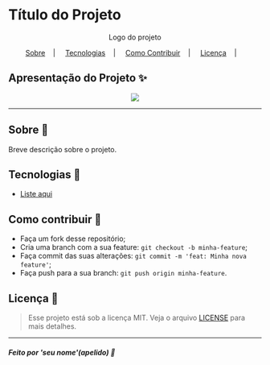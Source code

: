 <h1>Título do Projeto</h1>

<p align="center">
<image src=""/></br>
<label>Logo do projeto</label>
</p>

<p align="center">
<a href="#sobre-memo">Sobre</a>&nbsp;&nbsp;&nbsp; | &nbsp;&nbsp;&nbsp;
<a href="#tecnologias-rocket">Tecnologias</a>&nbsp;&nbsp;&nbsp; | &nbsp;&nbsp;&nbsp;
<a href="#como-contribuir-">Como Contribuir</a>&nbsp;&nbsp;&nbsp; | &nbsp;&nbsp;&nbsp;
<a href="#licença-scroll">Licença</a>&nbsp;&nbsp;&nbsp; | &nbsp;&nbsp;&nbsp;
</p>

## Apresentação do Projeto :sparkles:

<p align="center">
<image src="https://www.celos.com.br/site/wp-content/uploads/2017/10/website-design-pricing.png" />
</p>

---

## Sobre :memo:

Breve descrição sobre o projeto.

## Tecnologias :rocket:

- <a href="#">Liste aqui</a>

## Como contribuir 🤔

- Faça um fork desse repositório;
- Cria uma branch com a sua feature: `git checkout -b minha-feature`;
- Faça commit das suas alterações: `git commit -m 'feat: Minha nova feature'`;
- Faça push para a sua branch: `git push origin minha-feature`.

## Licença :scroll:

> Esse projeto está sob a licença MIT. Veja o arquivo [LICENSE](LICENSE) para mais detalhes.

---

##### Feito por 'seu nome'(apelido) :wave:
